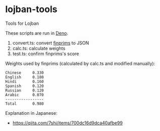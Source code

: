 # lojban-tools

Tools for Lojban

These scripts are run in [Deno](https://deno.land/).

1. convert.ts: convert [finprims](https://www.lojban.org/publications/etymology/finprims) to JSON
2. calc.ts: calculate weights
3. test.ts: confirm finprims's score

Weights used by finprims (calculated by calc.ts and modified manually):

```text
Chinese     0.330
English     0.180
Hindi       0.160
Spanish     0.120
Russian     0.120
Arabic      0.070
-----------------
Total       0.980
```

Explanation in Japanese:

* https://qiita.com/7shi/items/700dc16d9dca40afbe99
